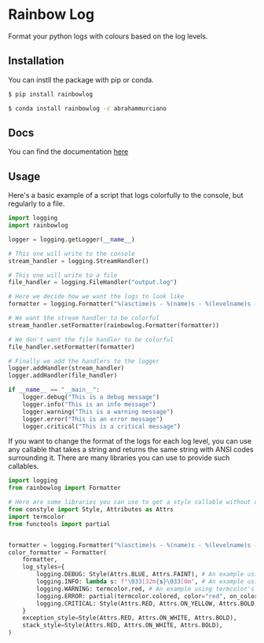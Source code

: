 # Rainbow Log

Format your python logs with colours based on the log levels.

## Installation

You can instll the package with pip or conda.
```sh
$ pip install rainbowlog
```
```sh
$ conda install rainbowlog -c abrahammurciano
```

## Docs

You can find the documentation [here](https://abrahammurciano.github.io/rainbowlog/rainbowlog)

## Usage

Here's a basic example of a script that logs colorfully to the console, but regularly to a file.

```python
import logging
import rainbowlog

logger = logging.getLogger(__name__)

# This one will write to the console
stream_handler = logging.StreamHandler()

# This one will write to a file
file_handler = logging.FileHandler("output.log")

# Here we decide how we want the logs to look like
formatter = logging.Formatter("%(asctime)s - %(name)s - %(levelname)s - %(message)s")

# We want the stream handler to be colorful
stream_handler.setFormatter(rainbowlog.Formatter(formatter))

# We don't want the file handler to be colorful
file_handler.setFormatter(formatter)

# Finally we add the handlers to the logger
logger.addHandler(stream_handler)
logger.addHandler(file_handler)

if __name__ == "__main__":
	logger.debug("This is a debug message")
	logger.info("This is an info message")
	logger.warning("This is a warning message")
	logger.error("This is an error message")
	logger.critical("This is a critical message")
```

If you want to change the format of the logs for each log level, you can use any callable that takes a string and returns the same string with ANSI codes surrounding it. There are many libraries you can use to provide such callables.

```py
import logging
from rainbowlog import Formatter

# Here are some libraries you can use to get a style callable without dealing with ANSI codes
from constyle import Style, Attributes as Attrs
import termcolor
from functools import partial


formatter = logging.Formatter("%(asctime)s - %(name)s - %(levelname)s - %(message)s")
color_formatter = Formatter(
	formatter,
	log_styles={
		logging.DEBUG: Style(Attrs.BLUE, Attrs.FAINT), # An example using constyle
		logging.INFO: lambda s: f"\033[32m{s}\033[0m", # An example using lambdas
		logging.WARNING: termcolor.red, # An example using termcolor's predifined functions
		logging.ERROR: partial(termcolor.colored, color="red", on_color="on_white", attrs=["bold"]), # An example using functools.partial
		logging.CRITICAL: Style(Attrs.RED, Attrs.ON_YELLOW, Attrs.BOLD, Attrs.UNDERLINE),
	}
	exception_style=Style(Attrs.RED, Attrs.ON_WHITE, Attrs.BOLD),
	stack_style=Style(Attrs.RED, Attrs.ON_WHITE, Attrs.BOLD),
)
```